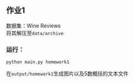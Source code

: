 ## 作业1
数据集：Wine Reviews  
将其解压至`data/archive`
### 运行：
```
python main.py homework1
```
在`output/homework1`生成图片以及5数概括的文本文件